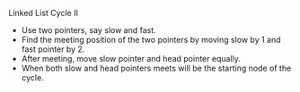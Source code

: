 Linked List Cycle II

* Use two pointers, say slow and fast.
* Find the meeting position of the two pointers by moving slow by 1 and fast pointer by 2.
* After meeting, move slow pointer and head pointer equally. 
* When both slow and head pointers meets will be the starting node of the cycle. ​
